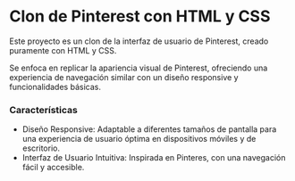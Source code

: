 # Clon de Pinterest con HTML y CSS
Este proyecto es un clon de la interfaz de usuario de Pinterest, creado puramente con HTML y CSS.

Se enfoca en replicar la apariencia visual de Pinterest, ofreciendo una experiencia de navegación similar con un diseño responsive y funcionalidades básicas.

### Características

* Diseño Responsive: Adaptable a diferentes tamaños de pantalla para una experiencia de usuario óptima en dispositivos móviles y de escritorio.
* Interfaz de Usuario Intuitiva: Inspirada en Pinteres, con una navegación fácil y accesible.
